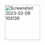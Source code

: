 <img width="117" alt="Screenshot 2023-02-09 104136" src="https://user-images.githubusercontent.com/126279353/221253821-b2c47c0d-101e-45c2-984b-b1bd780c56d9.png">  
